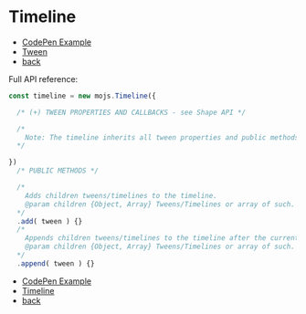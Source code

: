 # Timeline

- [CodePen Example](http://codepen.io/sol0mka/pen/LZWZON)
- [Tween](./tween.md)
- [back](./index.md)

Full API reference:

```javascript
const timeline = new mojs.Timeline({

  /* (+) TWEEN PROPERTIES AND CALLBACKS - see Shape API */

  /*
    Note: The timeline inherits all tween properties and public methods excluding `duration` property. The `duration` property is computed automatically regarding children tweens and timelines.
  */

})
  /* PUBLIC METHODS */

  /*
    Adds children tweens/timelines to the timeline.
    @param children {Object, Array} Tweens/Timelines or array of such.
  */
  .add( tween ) {}
  /*
    Appends children tweens/timelines to the timeline after the current children.
    @param children {Object, Array} Tweens/Timelines or array of such.
  */
  .append( tween ) {}

```

- [CodePen Example](http://codepen.io/sol0mka/pen/LZWZON)
- [Timeline](./timeline.md)
- [back](./index.md)
